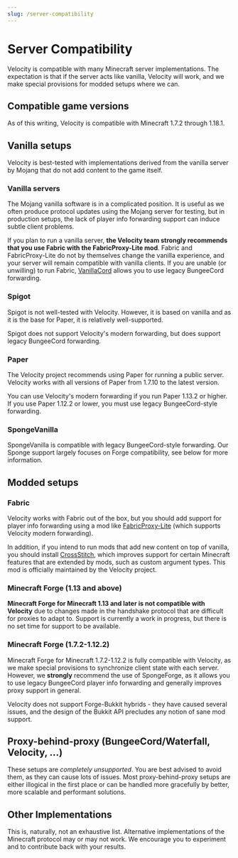 ```yaml
---
slug: /server-compatibility
---
```


# Server Compatibility

Velocity is compatible with many Minecraft server implementations. The expectation is that if the
server acts like vanilla, Velocity will work, and we make special provisions for modded setups where
we can.

## Compatible game versions

As of this writing, Velocity is compatible with Minecraft 1.7.2 through 1.18.1.

## Vanilla setups

Velocity is best-tested with implementations derived from the vanilla server by Mojang that do not
add content to the game itself.

### Vanilla servers

The Mojang vanilla software is in a complicated position. It is useful as we often produce protocol
updates using the Mojang server for testing, but in production setups, the lack of player info
forwarding support can induce subtle client problems.

If you plan to run a vanilla server, **the Velocity team strongly recommends that you use Fabric
with the FabricProxy-Lite mod**. Fabric and FabricProxy-Lite do not by themselves change the vanilla
experience, and your server will remain compatible with vanilla clients. If you are unable (or
unwilling) to run Fabric, [VanillaCord](https://github.com/ME1312/VanillaCord) allows you to use
legacy BungeeCord forwarding.

### Spigot

Spigot is not well-tested with Velocity. However, it is based on vanilla and as it is the base for
Paper, it is relatively well-supported.

Spigot does not support Velocity's modern forwarding, but does support legacy BungeeCord forwarding.

### Paper

The Velocity project recommends using Paper for running a public server. Velocity works with all
versions of Paper from 1.7.10 to the latest version.

You can use Velocity's modern forwarding if you run Paper 1.13.2 or higher. If you use Paper 1.12.2
or lower, you must use legacy BungeeCord-style forwarding.

### SpongeVanilla

SpongeVanilla is compatible with legacy BungeeCord-style forwarding. Our Sponge support largely
focuses on Forge compatibility, see below for more information.

## Modded setups

### Fabric

Velocity works with Fabric out of the box, but you should add support for player info forwarding
using a mod like [FabricProxy-Lite](https://modrinth.com/mod/fabricproxy-lite) (which supports
Velocity modern forwarding).

In addition, if you intend to run mods that add new content on top of vanilla, you should install
[CrossStitch](https://modrinth.com/mod/crossstitch), which improves support for certain Minecraft
features that are extended by mods, such as custom argument types. This mod is officially maintained
by the Velocity project.

### Minecraft Forge (1.13 and above)

**Minecraft Forge for Minecraft 1.13 and later is not compatible with Velocity** due to changes made
in the handshake protocol that are difficult for proxies to adapt to. Support is currently a work in
progress, but there is no set time for support to be available.

### Minecraft Forge (1.7.2-1.12.2)

Minecraft Forge for Minecraft 1.7.2-1.12.2 is fully compatible with Velocity, as we make special
provisions to synchronize client state with each server. However, we **strongly** recommend the use
of SpongeForge, as it allows you to use legacy BungeeCord player info forwarding and generally
improves proxy support in general.

Velocity does not support Forge-Bukkit hybrids - they have caused several issues, and the design of
the Bukkit API precludes any notion of sane mod support.

## Proxy-behind-proxy (BungeeCord/Waterfall, Velocity, ...)

These setups are _completely unsupported_. You are best advised to avoid them, as they can cause
lots of issues. Most proxy-behind-proxy setups are either illogical in the first place or can be
handled more gracefully by better, more scalable and performant solutions.

## Other Implementations

This is, naturally, not an exhaustive list. Alternative implementations of the Minecraft protocol
may or may not work. We encourage you to experiment and to contribute back with your results.
